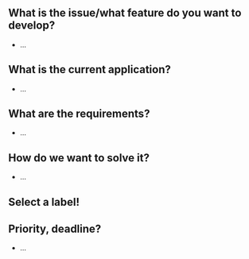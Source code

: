 ## What is the issue/what feature do you want to develop?

- ...

## What is the current application?

- ...

## What are the requirements?

- ...

## How do we want to solve it?

- ...

## Select a label!

## Priority, deadline?

- ...
